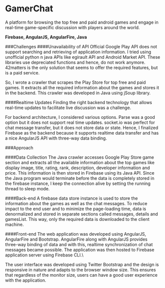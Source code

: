 # GamerChat
A platform for browsing the top free and paid android games and engage in real-time game-specific discussion with players around the world.

**Firebase, AngularJS, AngularFire, Java**

###Challenges
####Unavailability of API
Official Google Play API does not support searching and retrieving of application information. I tried using unofficial python n java APIs like egirault API and Android Market API. These libraries use depreciated functions and hence, do not work anymore. 42matters is the only solution that seems to offer the required features, but is a paid service.

So, I wrote a crawler that scrapes the Play Store for top free and paid games. It extracts all the required information about the games and stores it in the backend. This crawler was developed in Java using jSoup library.

####Realtime Updates
Finding the right backend technology that allows real-time updates to facilitate live discussion was a challenge.

For backend architecture, I considered various options. Parse was a good option but it does not support real time updates. socket.io was perfect for chat message transfer, but it does not store data or state. Hence, I finalized Firebase as the backend because it supports realtime data transfer and has a nice AngularJS API with three-way data binding.

###Approach

####Data Collection
The Java crawler accesses Google Play Store game section and extracts all the available information about the top games like display image, title, rating, rank, description, developer information and price. This information is then stored in Firebase using its Java API. Since the Java program would terminate before the data is completely stored in the firebase instance, I keep the connection alive by setting the running thread to sleep mode.

####Back-end
A firebase data store instance is used to store the information about the games as well as the chat messages. To reduce impact to the end user and to minimize the page-loading time, data is denormalized and stored in separate sections called messages, details and gamesList. This way, only the required data is downloaded to the client machine.

####Front-end
The web application was developed using AngularJS, AngularFire and Bootstrap. AngularFire along with AngularJS provides three-way binding of data and with this, realtime synchronization of chat messages became possible. The application was then hosted to Firebase application server using Firebase CLI.\\

The user interface was developed using Twitter Bootstrap and the design is responsive in nature and adapts to the browser window size. This ensures that regardless of the monitor size, users can have a good user experience with the application.
